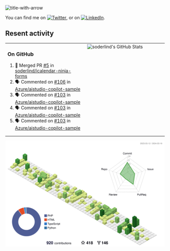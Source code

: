 
![title-with-arrow](https://github.com/soderlind/soderlind/assets/1649452/0f685042-97c3-46ba-b290-804d07f05370)


<!-- Actual text -->
You can find me on [![Twitter][1.2]][1], or on [![LinkedIn][2.2]][2].

<!-- Icons -->

[1.2]: http://i.imgur.com/wWzX9uB.png (twitter icon without padding)
[2.2]: https://raw.githubusercontent.com/MartinHeinz/MartinHeinz/master/linkedin-3-16.png (LinkedIn icon without padding)

<!-- Links to your social media accounts -->

[1]: https://twitter.com/soderlind
[2]: https://www.linkedin.com/in/soderlind/

## Resent activity

<table width="100%" border="0"><tr><td width="49%">

### On GitHub

<!--START_SECTION:activity-->
1. 🎉 Merged PR [#5](https://github.com/soderlind/icalendar-ninja-forms/pull/5) in [soderlind/icalendar-ninja-forms](https://github.com/soderlind/icalendar-ninja-forms)
2. 🗣 Commented on [#106](https://github.com/Azure/aistudio-copilot-sample/pull/106#issuecomment-2001939214) in [Azure/aistudio-copilot-sample](https://github.com/Azure/aistudio-copilot-sample)
3. 🗣 Commented on [#103](https://github.com/Azure/aistudio-copilot-sample/issues/103#issuecomment-1999175396) in [Azure/aistudio-copilot-sample](https://github.com/Azure/aistudio-copilot-sample)
4. 🗣 Commented on [#103](https://github.com/Azure/aistudio-copilot-sample/issues/103#issuecomment-1998419315) in [Azure/aistudio-copilot-sample](https://github.com/Azure/aistudio-copilot-sample)
5. 🗣 Commented on [#103](https://github.com/Azure/aistudio-copilot-sample/issues/103#issuecomment-1994223539) in [Azure/aistudio-copilot-sample](https://github.com/Azure/aistudio-copilot-sample)
<!--END_SECTION:activity-->
  </td>
<td width="49%" valign="top">
  <img   alt="soderlind's GitHub Stats" src="https://awesome-github-stats.azurewebsites.net/user-stats/soderlind?cardType=level-alternate&Title=FFFFFF&Border=FFFFFF" />
</td></tr></table>


![](./profile-3d-contrib/profile-green-animate.svg)


